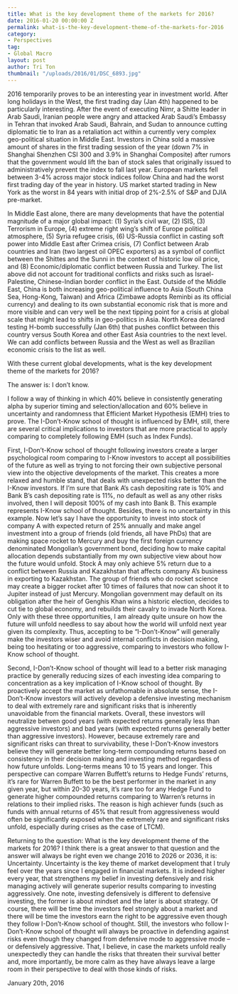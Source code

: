 ```yaml
---
title: What is the key development theme of the markets for 2016?
date: 2016-01-20 00:00:00 Z
permalink: what-is-the-key-development-theme-of-the-markets-for-2016
category:
- Perspectives
tag:
- Global Macro
layout: post
author: Tri Ton
thumbnail: "/uploads/2016/01/DSC_6893.jpg"
---
```


2016 temporarily proves to be an interesting year in investment world.  After long holidays in the West, the first trading day (Jan 4th) happened to be particularly interesting.  After the event of executing Nimr, a Shitte leader in Arab Saudi, Iranian people were angry and attacked Arab Saudi’s Embassy in Tehran that invoked Arab Saudi, Bahrain, and Sudan to announce cutting diplomatic tie to Iran as a retaliation act within a currently very complex geo-political situation in Middle East.  Investors in China sold a massive amount of shares in the first trading session of the year (down 7% in Shanghai Shenzhen CSI 300 and 3.9% in Shanghai Composite) after rumors that the government would lift the ban of stock sales that originally issued to administratively prevent the index to fall last year.  European markets fell between 3-4% across major stock indices follow China and had the worst first trading day of the year in history.  US market started trading in New York as the worst in 84 years with initial drop of 2%-2.5% of S&P and DJIA pre-market.

In Middle East alone, there are many developments that have the potential magnitude of a major global impact: (1) Syria’s civil war, (2) ISIS, (3) Terrorism in Europe, (4) extreme right wing’s shift of Europe political atmosphere, (5) Syria refugee crisis, (6) US-Russia conflict in casting soft power into Middle East after Crimea crisis, (7) Conflict between Arab countries and Iran (two largest oil OPEC exporters) as a symbol of conflict between the Shittes and the Sunni in the context of historic low oil price, and (8) Economic/diplomatic conflict between Russia and Turkey.  The list above did not account for traditional conflicts and risks such as Israel-Palestine, Chinese-Indian border conflict in the East.  Outside of the Middle East, China is both increasing geo-political influence to Asia (South China Sea, Hong-Kong, Taiwan) and Africa (Zimbawe adopts Reminbi as its official currency) and dealing to its own substantial economic risk that is more and more visible and can very well be the next tipping point for a crisis at global scale that might lead to shifts in geo-politics in Asia.  North Korea declared testing H-bomb successfully (Jan 6th) that pushes conflict between this country versus South Korea and other East Asia countries to the next level.  We can add conflicts between Russia and the West as well as Brazilian economic crisis to the list as well.

With these current global developments, what is the key development theme of the markets for 2016?

The answer is: I don’t know.

I follow a way of thinking in which 40% believe in consistently generating alpha by superior timing and selection/allocation and 60% believe in uncertainty and randomness that Efficient Market Hypothesis (EMH) tries to prove.  The I-Don’t-Know school of thought is influenced by EMH, still, there are several critical implications to investors that are more practical to apply comparing to completely following EMH (such as Index Funds).

First, I-Don’t-Know school of thought following investors create a larger psychological room comparing to I-Know investors to accept all possibilities of the future as well as trying to not forcing their own subjective personal view into the objective developments of the market.  This creates a more relaxed and humble stand, that deals with unexpected risks better than the I-Know investors.  If I’m sure that Bank A’s cash depositing rate is 10% and Bank B’s cash depositing rate is 11%, no default as well as any other risks involved, then I will deposit 100% of my cash into Bank B.  This example represents I-Know school of thought.  Besides, there is no uncertainty in this example.  Now let’s say I have the opportunity to invest into stock of company A with expected return of 25% annually and make angel investment into a group of friends (old friends, all have PhDs) that are making space rocket to Mercury and buy the first foreign currency denominated Mongolian’s government bond, deciding how to make capital allocation depends substantially from my own subjective view about how the future would unfold.  Stock A may only achieve 5% return due to a conflict between Russia and Kazakhstan that affects company A’s business in exporting to Kazakhstan.  The group of friends who do rocket science may create a bigger rocket after 10 times of failures that now can shoot it to Jupiter instead of just Mercury.  Mongolian government may default on its obligation after the heir of Genghis Khan wins a historic election, decides to cut tie to global economy, and rebuilds their cavalry to invade North Korea.  Only with these three opportunities, I am already quite unsure on how the future will unfold needless to say about how the world will unfold next year given its complexity.  Thus, accepting to be “I-Don’t-Know” will generally make the investors wiser and avoid internal conflicts in decision making, being too hesitating or too aggressive, comparing to investors who follow I-Know school of thought.

Second, I-Don’t-Know school of thought will lead to a better risk managing practice by generally reducing sizes of each investing idea comparing to concentration as a key implication of I-Know school of thought.  By proactively accept the market as unfathomable in absolute sense, the I-Don’t-Know investors will actively develop a defensive investing mechanism to deal with extremely rare and significant risks that is inherently unavoidable from the financial markets.  Overall, these investors will neutralize betwen good years (with expected returns generally less than aggressive investors) and bad years (with expected returns generally better than aggressive investors).  However, because extremely rare and significant risks can threat to survivability, these I-Don’t-Know investors believe they will generate better long-term compounding returns based on consistency in their decision making and investing method regardless of how future unfolds.  Long-terms means 10 to 15 years and longer.  This perspective can compare Warren Buffett’s returns to Hedge Funds’ returns, it’s rare for Warren Buffett to be the best performer in the market in any given year, but within 20-30 years, it’s rare too for any Hedge Fund to generate higher compounded returns comparing to Warren’s returns in relations to their implied risks.  The reason is high achiever funds (such as funds with annual returns of 45% that result from aggressiveness would often be significantly exposed when the extremely rare and significant risks unfold, especially during crises as the case of LTCM).

Returning to the question: What is the key development theme of the markets for 2016?  I think there is a great answer to that question and the answer will always be right even we change 2016 to 2026 or 2036, it is: Uncertainty.  Uncertainty is the key theme of market development that I truly feel over the years since I engaged in financial markets.  It is indeed higher every year, that strengthens my belief in investing defensively and risk managing actively will generate superior results comparing to investing aggressively.  One note, investing defensively is different to defensive investing, the former is about mindset and the later is about strategy.  Of course, there will be time the investors feel strongly about a market and there will be time the investors earn the right to be aggressive even though they follow I-Don’t-Know school of thought.  Still, the investors who follow I-Don’t-Know school of thought will always be proactive in defending against risks even though they changed from defensive mode to aggressive mode – or defensively aggressive.  That, I believe, in case the markets unfold really unexpectedly they can handle the risks that threaten their survival better and, more importantly, be more calm as they have always leave a large room in their perspective to deal with those kinds of risks.

January 20th, 2016
